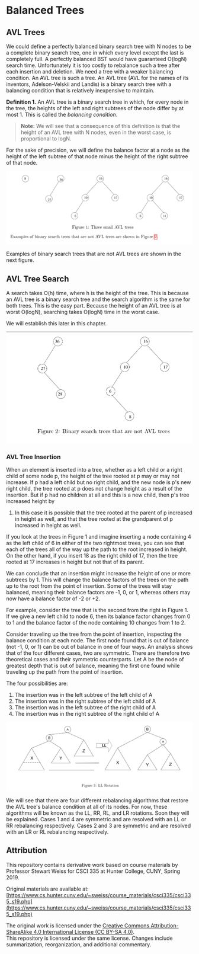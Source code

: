 # Balanced Trees

## AVL Trees

We could define a perfectly balanced binary search tree with N nodes to be a complete binary
search tree, one in which every level except the last is completely full. A perfectly balanced BST
would have guaranteed O(logN) search time. Unfortunately it is too costly to rebalance such a tree
after each insertion and deletion. We need a tree with a weaker balancing condition. An AVL tree
is such a tree. An AVL tree (AVL for the names of its inventors, Adelson-Velskii and Landis) is a
binary search tree with a balancing condition that is relatively inexpensive to maintain.

**Definition 1.** An AVL tree is a binary search tree in which, for every node in the tree, the
heights of the left and right subtrees of the node differ by at most 1. This is called the *balancing
condition*.

> **Note:** We will see that a consequence of this definition is that the height of an AVL tree with N
> nodes, even in the worst case, is proportional to logN.

For the sake of precision, we will define the balance factor at a node as the height of the left
subtree of that node minus the height of the right subtree of that node.

![Figure 1: Three small AVL trees](./images/page_1.png)

Examples of binary search trees that are not AVL trees are shown in the next figure.

## AVL Tree Search

A search takes O(h) time, where h is the height of the tree. This is because an AVL tree is a binary
search tree and the search algorithm is the same for both trees. This is the easy part. Because the
height of an AVL tree is at worst O(logN), searching takes O(logN) time in the worst case.

We will establish this later in this chapter.


![Figure 2: Binary search trees that are not AVL trees](./images/page_2.png)

### AVL Tree Insertion

When an element is inserted into a tree, whether as a left child or a right child of some node p, the
height of the tree rooted at p may or may not increase. If p had a left child but no right child, and
the new node is p's new right child, the tree rooted at p does not change height as a result of the
insertion. But if p had no children at all and this is a new child, then p's tree increased height by
1. In this case it is possible that the tree rooted at the parent of p increased in height as well, and
that the tree rooted at the grandparent of p increased in height as well.

If you look at the trees in Figure 1 and imagine inserting a node containing 4 as the left child of 6 in either of the two
rightmost trees, you can see that each of the trees all of the way up the path to the root increased
in height. On the other hand, if you insert 18 as the right child of 17, then the tree rooted at 17
increases in height but not that of its parent.

We can conclude that an insertion might increase the height of one or more subtrees by 1. This
will change the balance factors of the trees on the path up to the root from the point of insertion.
Some of the trees will stay balanced, meaning their balance factors are -1, 0, or 1, whereas others
may now have a balance factor of -2 or +2.

For example, consider the tree that is the second from the right in Figure 1. If we give a new left child to node 6, then its balance factor changes from 0 to 1 and the balance factor of the node containing 10 changes from 1 to 2.

Consider traveling up the tree from the point of insertion, inspecting the balance condition at each
node. The first node found that is out of balance (not -1, 0, or 1) can be out of balance in one of four
ways. An analysis shows that of the four different cases, two are symmetric. There are therefore
two theoretical cases and their symmetric counterparts. Let A be the node of greatest depth that is
out of balance, meaning the first one found while traveling up the path from the point of insertion.

The four possibilities are:

1. The insertion was in the left subtree of the left child of A  
2. The insertion was in the right subtree of the left child of A  
3. The insertion was in the left subtree of the right child of A  
4. The insertion was in the right subtree of the right child of A  

![Figure 2: Binary search trees that are not AVL trees](./images/page_3.png)

We will see that there are four different rebalancing algorithms that restore the AVL tree's balance
condition at all of its nodes. For now, these algorithms will be known as the LL, RR, RL, and LR
rotations. Soon they will be explained.
Cases 1 and 4 are symmetric and are resolved with an LL or RR rebalancing respectively. Cases 2
and 3 are symmetric and are resolved with an LR or RL rebalancing respectively.


## Attribution
This repository contains derivative work based on course materials by Professor Stewart Weiss for CSCI 335 at Hunter College, CUNY, Spring 2019.

Original materials are available at: [https://www.cs.hunter.cuny.edu/~sweiss/course_materials/csci335/csci335_s19.php](https://www.cs.hunter.cuny.edu/~sweiss/course_materials/csci335/csci335_s19.php)

The original work is licensed under the [Creative Commons Attribution-ShareAlike 4.0 International License (CC BY-SA 4.0)](https://creativecommons.org/licenses/by-sa/4.0/).  
This repository is licensed under the same license. Changes include summarization, reorganization, and additional commentary.
